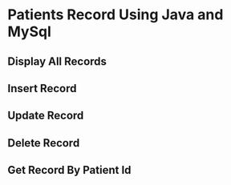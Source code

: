 # Patients Record Using Java and MySql
## Display All Records
## Insert Record
## Update Record
## Delete Record
## Get Record By Patient Id
